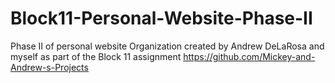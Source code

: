 # Block11-Personal-Website-Phase-II
Phase II of personal website
Organization created by Andrew DeLaRosa and myself as part of the Block 11 assignment https://github.com/Mickey-and-Andrew-s-Projects
